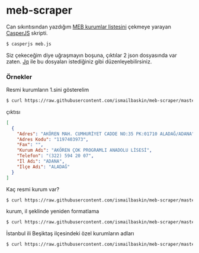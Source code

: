 # meb-scraper
Can sıkıntısından yazdığım [MEB kurumlar listesini](https://mebbis.meb.gov.tr/kurumlistesi.aspx) çekmeye yarayan [CasperJS](http://casperjs.org/) skripti.

```bash
$ casperjs meb.js
```

Siz çekeceğim diye uğraşmayın boşuna, çıktılar 2 json dosyasında var zaten. [Jq](https://stedolan.github.io/jq/) ile bu dosyaları istediğiniz gibi düzenleyebilirsiniz.

### Örnekler

Resmi kurumların 1.sini gösterelim
```bash
$ curl https://raw.githubusercontent.com/ismailbaskin/meb-scraper/master/resmi_kurumlar.json.gz | gunzip -c | jq '.[0]'
```
çıktısı
```json
[
  {
    "Adres": "AKÖREN MAH. CUMHURİYET CADDE NO:35 PK:01710 ALADAĞ/ADANA",
    "Adres Kodu": "1197403973",
    "Fax": "",
    "Kurum Adı": "AKÖREN ÇOK PROGRAMLI ANADOLU LİSESİ",
    "Telefon": "(322) 594 20 07",
    "İl Adı": "ADANA",
    "İlçe Adı": "ALADAĞ"
  }
]
```

Kaç resmi kurum var?
```bash
$ curl https://raw.githubusercontent.com/ismailbaskin/meb-scraper/master/resmi_kurumlar.json.gz | gunzip -c | jq '. | length'
```

kurum, il şeklinde yeniden formatlama
```bash
$ curl https://raw.githubusercontent.com/ismailbaskin/meb-scraper/master/resmi_kurumlar.json.gz | gunzip -c | jq '.[] | {kurum: ."Kurum Adı", il: ."İl Adı"}'
```

İstanbul ili Beşiktaş ilçesindeki özel kurumların adları
```bash
$ curl https://raw.githubusercontent.com/ismailbaskin/meb-scraper/master/ozel_kurumlar.json.gz | gunzip -c | jq '.[] | select(."İl Adı" | contains("İSTANBUL")) | select(."İlçe Adı" | contains("BEŞİKTAŞ")) | ."Kurum Adı"'
```
